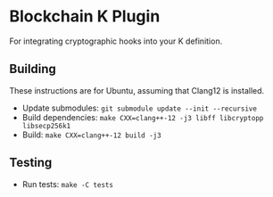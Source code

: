Blockchain K Plugin
===================

For integrating cryptographic hooks into your K definition.

Building
--------

These instructions are for Ubuntu, assuming that Clang12 is installed.

- Update submodules: `git submodule update --init --recursive`
- Build dependencies: `make CXX=clang++-12 -j3 libff libcryptopp libsecp256k1`
- Build: `make CXX=clang++-12 build -j3`

Testing
-------

- Run tests: `make -C tests`
